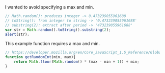 I wanted to avoid specifying a max and min.

```javascript
// Math.random(): produces integer -> 0.473239055961688
// toString(): from integer to string -> '0.473239055961688'
// substring(2): extract after period -> '473239055961688'
var str = Math.random().toString().substring(2);
alert(str);
```

This example function requires a max and min.

```javascript
// https://developer.mozilla.org/en/Core_JavaScript_1.5_Reference/Global_Objects/Math/random#Examples
function getRandomInt(min, max){
	return Math.floor(Math.random() * (max - min + 1)) + min;
}
```